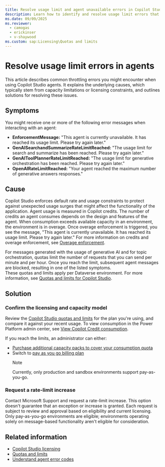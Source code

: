 ```yaml
---
title: Resolve usage limit and agent unavailable errors in Copilot Studio agents
description: Learn how to identify and resolve usage limit errors that occur due to quotas and limits in Microsoft Copilot Studio agents.
ms.date: 09/09/2025
ms.reviewer: 
  - camogas
  - erickinser
  - v-shaywood
ms.custom: sap:Licensing\Quotas and limits
---
```


# Resolve usage limit errors in agents

This article describes common throttling errors you might encounter when using Copilot Studio agents. It explains the underlying causes, which typically stem from capacity limitations or licensing constraints, and outlines solutions for resolving these issues.

## Symptoms

You might receive one or more of the following error messages when interacting with an agent:

- **EnforcementMessage:** "This agent is currently unavailable. It has reached its usage limit. Please try again later."
- **GenAISearchandSummarizeRateLimitReached:** "The usage limit for search and summarize has been reached. Please try again later."
- **GenAIToolPlannerRateLimitReached:** "The usage limit for generative orchestration has been reached. Please try again later."
- **OpenAIRateLimitReached:** "Your agent reached the maximum number of generative answers responses."

## Cause

Copilot Studio enforces default rate and usage constraints to protect against unexpected usage surges that might affect the functionality of the application. Agent usage is measured in Copilot credits. The number of credits an agent consumes depends on the design and features of the agent. When consumption exceeds available capacity in an environment, the environment is in overage. Once overage enforcement is triggered, you see the message, "This agent is currently unavailable. It has reached its usage limit. Please try again later." For more information on credits and overage enforcement, see [Overage enforcement](/microsoft-copilot-studio/requirements-messages-management#overage-enforcement).

For messages generated with the usage of generative AI and for topic orchestration, quotas limit the number of requests that you can send per minute and per hour. Once you reach the limit, subsequent agent messages are blocked, resulting in one of the listed symptoms.  
These quotas and limits apply per Dataverse environment. For more information, see [Quotas and limits for Copilot Studio](/microsoft-copilot-studio/requirements-quotas).

## Solution

### Confirm the licensing and capacity model

Review the [Copilot Studio quotas and limits](/microsoft-copilot-studio/requirements-quotas) for the plan you're using, and compare it against your recent usage. To view consumption in the Power Platform admin center, see [View Copilot Credit consumption](/microsoft-copilot-studio/requirements-messages-management#view-copilot-credit-consumption).

If you reach the limits, an administrator can either:

- [Purchase additional capacity packs to cover your consumption quota](https://learn.microsoft.com/en-us/power-platform/admin/manage-copilot-studio-messages-capacity)
- Switch to [pay as you go billing plan](/microsoft-copilot-studio/billing-licensing#copilot-studio-pay-as-you-go)
  > [!NOTE]
  > Currently, only production and sandbox environments support pay-as-you-go.

### Request a rate-limit increase

Contact Microsoft Support and request a rate-limit increase. This option doesn't guarantee that an exception or increase is granted. Each request is subject to review and approval based on eligibility and current licensing. Only pay-as-you-go environments are eligible; environments operating solely on message-based functionality aren't eligible for consideration.

## Related information

- [Copilot Studio licensing](/microsoft-copilot-studio/billing-licensing)
- [Quotas and limits](/microsoft-copilot-studio/requirements-quotas#generative-ai-messages-to-an-agent)
- [Understand agent error codes](/troubleshoot/power-platform/copilot-studio/authoring/error-codes)
